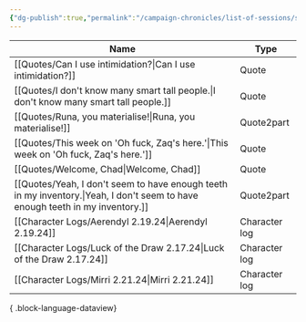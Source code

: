 ```yaml
---
{"dg-publish":true,"permalink":"/campaign-chronicles/list-of-sessions/session-19/","tags":["Event"]}
---
```



| Name                                                                                                                             | Type          |
| -------------------------------------------------------------------------------------------------------------------------------- | ------------- |
| [[Quotes/Can I use intimidation?\|Can I use intimidation?]]                                                                   | Quote         |
| [[Quotes/I don't know many smart tall people.\|I don't know many smart tall people.]]                                         | Quote         |
| [[Quotes/Runa, you materialise!\|Runa, you materialise!]]                                                                     | Quote2part    |
| [[Quotes/This week on 'Oh fuck, Zaq's here.'\|This week on 'Oh fuck, Zaq's here.']]                                           | Quote         |
| [[Quotes/Welcome, Chad\|Welcome, Chad]]                                                                                       | Quote         |
| [[Quotes/Yeah, I don't seem to have enough teeth in my inventory.\|Yeah, I don't seem to have enough teeth in my inventory.]] | Quote2part    |
| [[Character Logs/Aerendyl 2.19.24\|Aerendyl 2.19.24]]                                                                         | Character log |
| [[Character Logs/Luck of the Draw 2.17.24\|Luck of the Draw 2.17.24]]                                                         | Character log |
| [[Character Logs/Mirri 2.21.24\|Mirri 2.21.24]]                                                                               | Character log |

{ .block-language-dataview}